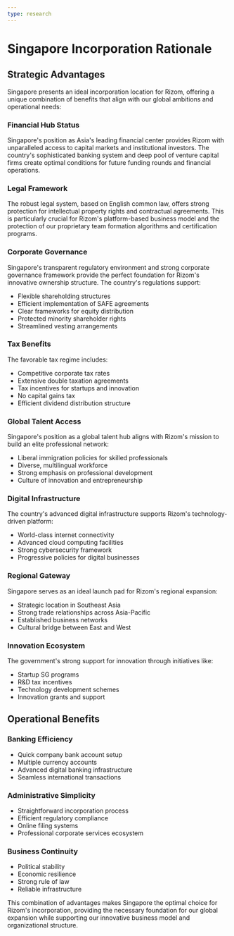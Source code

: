 ```yaml
---
type: research
---
```

# Singapore Incorporation Rationale

## Strategic Advantages

Singapore presents an ideal incorporation location for Rizom, offering a unique combination of benefits that align with our global ambitions and operational needs:
### Financial Hub Status

Singapore's position as Asia's leading financial center provides Rizom with unparalleled access to capital markets and institutional investors. The country's sophisticated banking system and deep pool of venture capital firms create optimal conditions for future funding rounds and financial operations.

### Legal Framework

The robust legal system, based on English common law, offers strong protection for intellectual property rights and contractual agreements. This is particularly crucial for Rizom's platform-based business model and the protection of our proprietary team formation algorithms and certification programs.

### Corporate Governance

Singapore's transparent regulatory environment and strong corporate governance framework provide the perfect foundation for Rizom's innovative ownership structure. The country's regulations support:

- Flexible shareholding structures
- Efficient implementation of SAFE agreements
- Clear frameworks for equity distribution
- Protected minority shareholder rights
- Streamlined vesting arrangements

### Tax Benefits

The favorable tax regime includes:

- Competitive corporate tax rates
- Extensive double taxation agreements
- Tax incentives for startups and innovation
- No capital gains tax
- Efficient dividend distribution structure

### Global Talent Access

Singapore's position as a global talent hub aligns with Rizom's mission to build an elite professional network:

- Liberal immigration policies for skilled professionals
- Diverse, multilingual workforce
- Strong emphasis on professional development
- Culture of innovation and entrepreneurship

### Digital Infrastructure

The country's advanced digital infrastructure supports Rizom's technology-driven platform:

- World-class internet connectivity
- Advanced cloud computing facilities
- Strong cybersecurity framework
- Progressive policies for digital businesses

### Regional Gateway

Singapore serves as an ideal launch pad for Rizom's regional expansion:

- Strategic location in Southeast Asia
- Strong trade relationships across Asia-Pacific
- Established business networks
- Cultural bridge between East and West

### Innovation Ecosystem

The government's strong support for innovation through initiatives like:

- Startup SG programs
- R&D tax incentives
- Technology development schemes
- Innovation grants and support

## Operational Benefits

### Banking Efficiency

- Quick company bank account setup
- Multiple currency accounts
- Advanced digital banking infrastructure
- Seamless international transactions

### Administrative Simplicity

- Straightforward incorporation process
- Efficient regulatory compliance
- Online filing systems
- Professional corporate services ecosystem

### Business Continuity

- Political stability
- Economic resilience
- Strong rule of law
- Reliable infrastructure

This combination of advantages makes Singapore the optimal choice for Rizom's incorporation, providing the necessary foundation for our global expansion while supporting our innovative business model and organizational structure.
